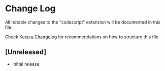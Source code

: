 # Change Log

All notable changes to the "codescript" extension will be documented in this file.

Check [Keep a Changelog](http://keepachangelog.com/) for recommendations on how to structure this file.

## [Unreleased]

- Initial release